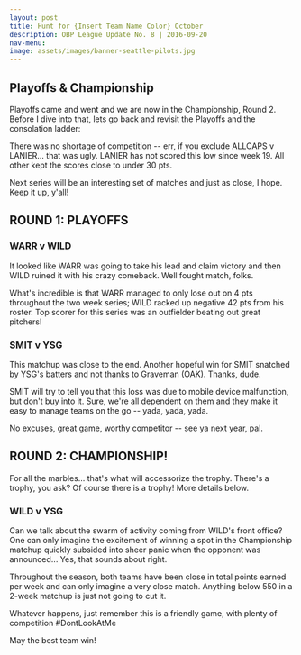```yaml
---
layout: post
title: Hunt for {Insert Team Name Color} October
description: OBP League Update No. 8 | 2016-09-20
nav-menu:
image: assets/images/banner-seattle-pilots.jpg
---
```


## Playoffs & Championship
Playoffs came and went and we are now in the Championship, Round 2. Before I dive into that, lets go back and revisit the Playoffs and the consolation ladder:

There was no shortage of competition -- err, if you exclude ALLCAPS v LANIER... that was ugly. LANIER has not scored this low since week 19. All other kept the scores close to under 30 pts.


Next series will be an interesting set of matches and just as close, I hope. Keep it up, y'all!

## ROUND 1: PLAYOFFS
### WARR v WILD
It looked like WARR was going to take his lead and claim victory and then WILD ruined it with his crazy comeback. Well fought match, folks.


What's incredible is that WARR managed to only lose out on 4 pts throughout the two week series; WILD racked up negative 42 pts from his roster. Top scorer for this series was an outfielder beating out great pitchers!



### SMIT v YSG
This matchup was close to the end. Another hopeful win for SMIT snatched by YSG's batters and not thanks to Graveman (OAK). Thanks, dude.


SMIT will try to tell you that this loss was due to mobile device malfunction, but don't buy into it. Sure, we're all dependent on them and they make it easy to manage teams on the go -- yada, yada, yada.


No excuses, great game, worthy competitor -- see ya next year, pal.

## ROUND 2: CHAMPIONSHIP!
For all the marbles... that's what will accessorize the trophy. There's a trophy, you ask? Of course there is a trophy! More details below.

### WILD v YSG
Can we talk about the swarm of activity coming from WILD's front office? One can only imagine the excitement of winning a spot in the Championship matchup quickly subsided into sheer panic when the opponent was announced... Yes, that sounds about right.


Throughout the season, both teams have been close in total points earned per week and can only imagine a very close match. Anything below 550 in a 2-week matchup is just not going to cut it.


Whatever happens, just remember this is a friendly game, with plenty of competition #DontLookAtMe

May the best team win!
